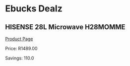 
# Ebucks Dealz
## HISENSE 28L Microwave H28MOMME
[Product Page](https://www.ebucks.com/web/shop/productSelected.do?prodId=865148645&catId=704989856)

Price: R1489.00

Savings: 110.0


	